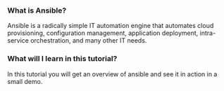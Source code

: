 ### What is Ansible?

Ansible is a radically simple IT automation engine that automates cloud provisioning, configuration management, application deployment, intra-service orchestration, and many other IT needs.

### What will I learn in this tutorial?

In this tutorial you will get an overview of ansible and see it in action in a small demo.